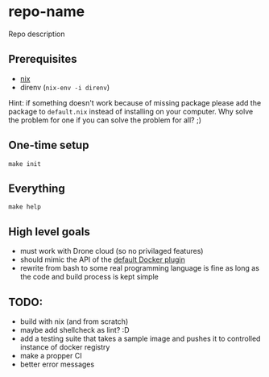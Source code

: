 # repo-name
Repo description

## Prerequisites
- [nix](https://nixos.org/nix/manual/#chap-installation)
- direnv (`nix-env -i direnv`)

Hint: if something doesn't work because of missing package please add the package to `default.nix` instead of installing on your computer. Why solve the problem for one if you can solve the problem for all? ;)

## One-time setup
```
make init
```

## Everything
```
make help
```

## High level goals
- must work with Drone cloud (so no privilaged features)
- should mimic the API of the [default Docker plugin](http://plugins.drone.io/drone-plugins/drone-docker/)
- rewrite from bash to some real programming language is fine as long as the code and build process is kept simple

## TODO:
- build with nix (and from scratch)
- maybe add shellcheck as lint? :D
- add a testing suite that takes a sample image and pushes it to controlled instance of docker registry
- make a propper CI
- better error messages
